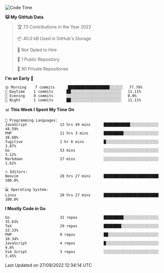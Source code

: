 
<!--START_SECTION:waka-->
![Code Time](http://img.shields.io/badge/Code%20Time-2%2C610%20hrs%201%20min-blue)

**🐱 My GitHub Data** 

> 🏆 73 Contributions in the Year 2022
 > 
> 📦 40.0 kB Used in GitHub's Storage 
 > 
> 🚫 Not Opted to Hire
 > 
> 📜 1 Public Repository 
 > 
> 🔑 90 Private Repositories  
 > 
**I'm an Early 🐤** 

```text
🌞 Morning    7 commits      ███████████████████░░░░░░   77.78% 
🌆 Daytime    1 commits      ██░░░░░░░░░░░░░░░░░░░░░░░   11.11% 
🌃 Evening    0 commits      ░░░░░░░░░░░░░░░░░░░░░░░░░   0.0% 
🌙 Night      1 commits      ██░░░░░░░░░░░░░░░░░░░░░░░   11.11%

```


📊 **This Week I Spent My Time On** 

```text
💬 Programming Languages: 
JavaScript               13 hrs 49 mins      ████████████░░░░░░░░░░░░░   48.59% 
PHP                      11 hrs 3 mins       █████████░░░░░░░░░░░░░░░░   38.88% 
fugitive                 1 hr 6 mins         █░░░░░░░░░░░░░░░░░░░░░░░░   3.87% 
Go                       53 mins             ░░░░░░░░░░░░░░░░░░░░░░░░░   3.12% 
Markdown                 27 mins             ░░░░░░░░░░░░░░░░░░░░░░░░░   1.62%

🔥 Editors: 
Neovim                   28 hrs 27 mins      █████████████████████████   100.0%

💻 Operating System: 
Linux                    28 hrs 27 mins      █████████████████████████   100.0%

```

**I Mostly Code in Go** 

```text
Go                       31 repos            █████████░░░░░░░░░░░░░░░░   35.63% 
TeX                      29 repos            ████████░░░░░░░░░░░░░░░░░   33.33% 
PHP                      9 repos             ██░░░░░░░░░░░░░░░░░░░░░░░   10.34% 
JavaScript               4 repos             █░░░░░░░░░░░░░░░░░░░░░░░░   4.6% 
Vim Script               3 repos             ░░░░░░░░░░░░░░░░░░░░░░░░░   3.45%

```



 Last Updated on 27/09/2022 12:34:14 UTC
<!--END_SECTION:waka-->
